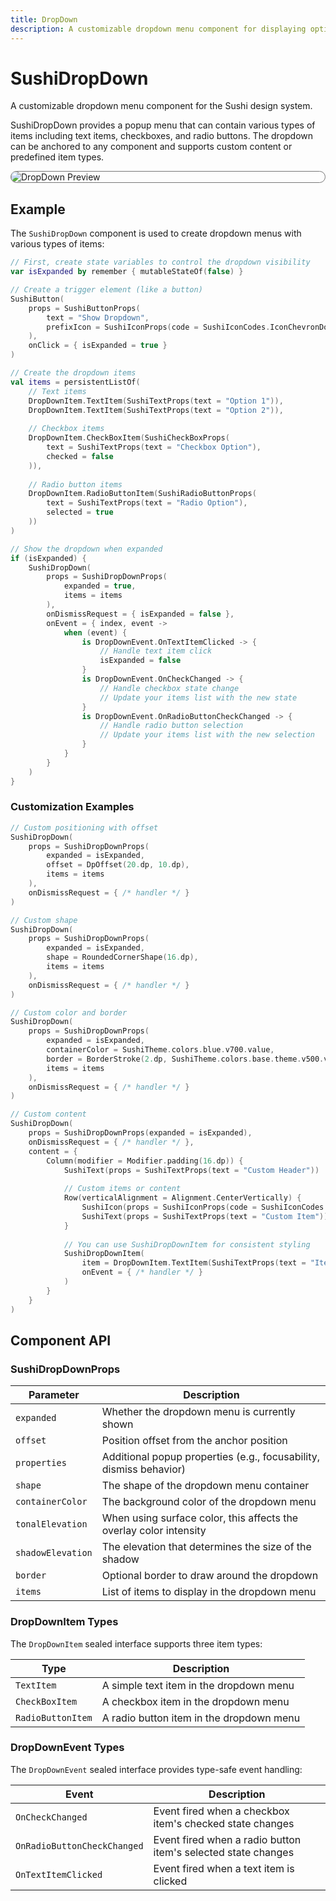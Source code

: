 ```yaml
---
title: DropDown
description: A customizable dropdown menu component for displaying options
---
```


# SushiDropDown

A customizable dropdown menu component for the Sushi design system.

SushiDropDown provides a popup menu that can contain various types of items including
text items, checkboxes, and radio buttons. The dropdown can be anchored to any component
and supports custom content or predefined item types.

<div style="max-width: 800px; max-height: 340px; border-radius: 20px; overflow: hidden; border: 1px solid #777;">
    <img class="component-preview" src="../preview_dropdown.png" alt="DropDown Preview">
</div>

## Example

The `SushiDropDown` component is used to create dropdown menus with various types of items:

```kotlin
// First, create state variables to control the dropdown visibility
var isExpanded by remember { mutableStateOf(false) }

// Create a trigger element (like a button)
SushiButton(
    props = SushiButtonProps(
        text = "Show Dropdown",
        prefixIcon = SushiIconProps(code = SushiIconCodes.IconChevronDown)
    ),
    onClick = { isExpanded = true }
)

// Create the dropdown items
val items = persistentListOf(
    // Text items
    DropDownItem.TextItem(SushiTextProps(text = "Option 1")),
    DropDownItem.TextItem(SushiTextProps(text = "Option 2")),
    
    // Checkbox items
    DropDownItem.CheckBoxItem(SushiCheckBoxProps(
        text = SushiTextProps(text = "Checkbox Option"),
        checked = false
    )),
    
    // Radio button items
    DropDownItem.RadioButtonItem(SushiRadioButtonProps(
        text = SushiTextProps(text = "Radio Option"),
        selected = true
    ))
)

// Show the dropdown when expanded
if (isExpanded) {
    SushiDropDown(
        props = SushiDropDownProps(
            expanded = true,
            items = items
        ),
        onDismissRequest = { isExpanded = false },
        onEvent = { index, event ->
            when (event) {
                is DropDownEvent.OnTextItemClicked -> {
                    // Handle text item click
                    isExpanded = false
                }
                is DropDownEvent.OnCheckChanged -> {
                    // Handle checkbox state change
                    // Update your items list with the new state
                }
                is DropDownEvent.OnRadioButtonCheckChanged -> {
                    // Handle radio button selection
                    // Update your items list with the new selection
                }
            }
        }
    )
}
```

### Customization Examples

```kotlin
// Custom positioning with offset
SushiDropDown(
    props = SushiDropDownProps(
        expanded = isExpanded,
        offset = DpOffset(20.dp, 10.dp),
        items = items
    ),
    onDismissRequest = { /* handler */ }
)

// Custom shape
SushiDropDown(
    props = SushiDropDownProps(
        expanded = isExpanded,
        shape = RoundedCornerShape(16.dp),
        items = items
    ),
    onDismissRequest = { /* handler */ }
)

// Custom color and border
SushiDropDown(
    props = SushiDropDownProps(
        expanded = isExpanded,
        containerColor = SushiTheme.colors.blue.v700.value,
        border = BorderStroke(2.dp, SushiTheme.colors.base.theme.v500.value),
        items = items
    ),
    onDismissRequest = { /* handler */ }
)

// Custom content
SushiDropDown(
    props = SushiDropDownProps(expanded = isExpanded),
    onDismissRequest = { /* handler */ },
    content = {
        Column(modifier = Modifier.padding(16.dp)) {
            SushiText(props = SushiTextProps(text = "Custom Header"))
            
            // Custom items or content
            Row(verticalAlignment = Alignment.CenterVertically) {
                SushiIcon(props = SushiIconProps(code = SushiIconCodes.IconCheck))
                SushiText(props = SushiTextProps(text = "Custom Item"))
            }
            
            // You can use SushiDropDownItem for consistent styling
            SushiDropDownItem(
                item = DropDownItem.TextItem(SushiTextProps(text = "Item")),
                onEvent = { /* handler */ }
            )
        }
    }
)
```

## Component API

### SushiDropDownProps

| Parameter                               | Description                      |
|-----------------------------------------|----------------------------------|
| <div class='parameter'>`expanded`</div>| Whether the dropdown menu is currently shown |
| <div class='parameter'>`offset`</div>| Position offset from the anchor position |
| <div class='parameter'>`properties`</div>| Additional popup properties (e.g., focusability, dismiss behavior) |
| <div class='parameter'>`shape`</div>| The shape of the dropdown menu container |
| <div class='parameter'>`containerColor`</div>| The background color of the dropdown menu |
| <div class='parameter'>`tonalElevation`</div>| When using surface color, this affects the overlay color intensity |
| <div class='parameter'>`shadowElevation`</div>| The elevation that determines the size of the shadow |
| <div class='parameter'>`border`</div>| Optional border to draw around the dropdown |
| <div class='parameter'>`items`</div>| List of items to display in the dropdown menu |

### DropDownItem Types

The `DropDownItem` sealed interface supports three item types:

| Type                                   | Description                      |
|-----------------------------------------|----------------------------------|
| <div class='parameter'>`TextItem`</div>| A simple text item in the dropdown menu |
| <div class='parameter'>`CheckBoxItem`</div>| A checkbox item in the dropdown menu |
| <div class='parameter'>`RadioButtonItem`</div>| A radio button item in the dropdown menu |

### DropDownEvent Types

The `DropDownEvent` sealed interface provides type-safe event handling:

| Event                                  | Description                      |
|-----------------------------------------|----------------------------------|
| <div class='parameter'>`OnCheckChanged`</div>| Event fired when a checkbox item's checked state changes |
| <div class='parameter'>`OnRadioButtonCheckChanged`</div>| Event fired when a radio button item's selected state changes |
| <div class='parameter'>`OnTextItemClicked`</div>| Event fired when a text item is clicked |